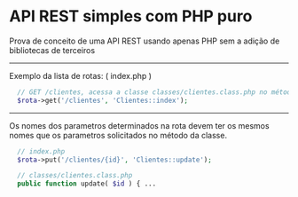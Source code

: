 
# API REST simples com PHP puro

Prova de conceito de uma API REST usando apenas PHP sem a adição de bibliotecas de terceiros

---

Exemplo da lista de rotas: ( index.php )
```php
  // GET /clientes, acessa a classe classes/clientes.class.php no método index()
  $rota->get('/clientes', 'Clientes::index');
```

---

Os nomes dos parametros determinados na rota devem ter os mesmos nomes que os parametros solicitados no método da classe.

```php
  // index.php
  $rota->put('/clientes/{id}', 'Clientes::update');

  // classes/clientes.class.php
  public function update( $id ) { ...
```

